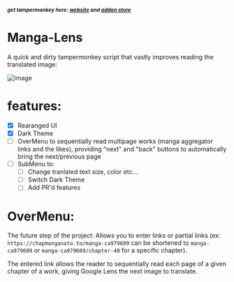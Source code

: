 ***<sup>get tampermonkey here: [website](https://www.tampermonkey.net/) and [addon store](https://chromewebstore.google.com/detail/tampermonkey/dhdgffkkebhmkfjojejmpbldmpobfkfo?pli=1)</sup>***
# Manga-Lens
A quick and dirty tampermonkey script that vastly improves reading the translated image:

![image](https://github.com/gunbuilderguy/Manga-Lens/assets/123529947/c9e99cc8-f58f-4ef4-afb2-03c0ebc1887f)


# features:
 - [x] Rearanged UI
 - [x] Dark Theme
 - [ ] OverMenu to sequentially read multipage works (manga aggregator links and the likes), providing "next" and "back" buttons to automatically bring the next/previous page
 - [ ] SubMenu to:
   - [ ] Change tranlated text size, color etc...
   - [ ] Switch Dark Theme
   - [ ] Add PR'd features
      
# OverMenu:
The future step of the project:
Allows you to enter links or partial links (ex: `https://chapmanganato.to/manga-ca979609` can be shortened to `manga-ca979609` or `manga-ca979609/chapter-40` for a specific chapter).

The entered link allows the reader to sequentially read each page of a given chapter of a work, giving Google Lens the next image to translate.
